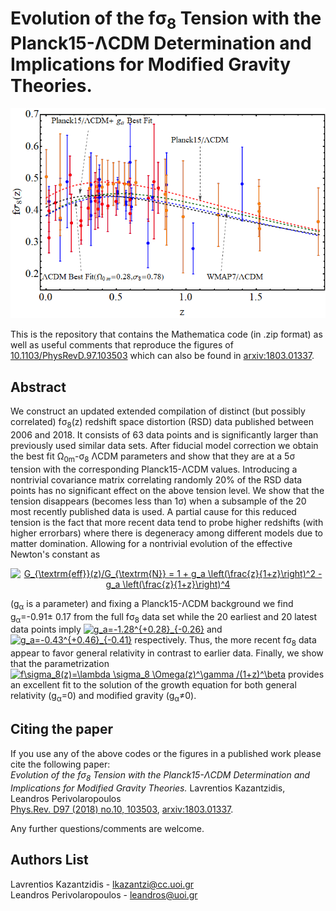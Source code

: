 # Evolution of the f&sigma;<sub>8</sub> Tension with the Planck15-&Lambda;CDM Determination and Implications for Modified Gravity Theories.
<p align="center">
<img src="fig_front.png" width="600" title="Figure_1" />
</p>

This is the repository that contains the Mathematica code (in .zip format) as well as useful comments that reproduce the figures of [10.1103/PhysRevD.97.103503](https://journals.aps.org/prd/abstract/10.1103/PhysRevD.97.103503) which can also be found in [arxiv:1803.01337](https://arxiv.org/pdf/1803.01337.pdf).

## Abstract 
We construct an updated extended compilation of  distinct (but possibly correlated) f&sigma;<sub>8</sub>(z) redshift space distortion (RSD) data published between 2006 and 2018. It consists of 63 data points and is significantly larger than previously used similar data sets. After fiducial model correction we obtain the best fit &Omega;<sub>0m</sub>-&sigma;<sub>8</sub> &Lambda;CDM parameters and show that they are at a 5&sigma; tension with the corresponding Planck15-&Lambda;CDM values. Introducing a nontrivial covariance matrix correlating randomly 20% of the RSD data points has no significant effect on the above tension level. We show that the tension disappears  (becomes less than 1&sigma;) when a subsample of the 20 most recently published data is used. A partial cause for this reduced tension is the fact that more recent data tend to probe higher redshifts (with higher errorbars) where there is degeneracy among different models due to matter domination. Allowing for a nontrivial evolution of the effective Newton's constant as 
<p align="center">
<a href="https://www.codecogs.com/eqnedit.php?latex=G_{\textrm{eff}}(z)/G_{\textrm{N}}&space;=&space;1&space;&plus;&space;g_a&space;\left(\frac{z}{1&plus;z}\right)^2&space;-&space;g_a&space;\left(\frac{z}{1&plus;z}\right)^4" target="_blank"><img src="https://latex.codecogs.com/svg.latex?G_{\textrm{eff}}(z)/G_{\textrm{N}}&space;=&space;1&space;&plus;&space;g_a&space;\left(\frac{z}{1&plus;z}\right)^2&space;-&space;g_a&space;\left(\frac{z}{1&plus;z}\right)^4" title="G_{\textrm{eff}}(z)/G_{\textrm{N}} = 1 + g_a \left(\frac{z}{1+z}\right)^2 - g_a \left(\frac{z}{1+z}\right)^4" /></a>  
</p>

(g<sub>&alpha;</sub> is a parameter) and fixing a Planck15-&Lambda;CDM background we find g<sub>&alpha;</sub>=-0.91&plusmn; 0.17 from the full f&sigma;<sub>8</sub> data set while the 20 earliest and 20 latest data points imply <a href="https://www.codecogs.com/eqnedit.php?latex=g_a=-1.28^{&plus;0.28}_{-0.26}" target="_blank"><img src="https://latex.codecogs.com/svg.latex?g_a=-1.28^{&plus;0.28}_{-0.26}" title="g_a=-1.28^{+0.28}_{-0.26}" /></a> and <a href="https://www.codecogs.com/eqnedit.php?latex=g_a=-0.43^{&plus;0.46}_{-0.41}" target="_blank"><img src="https://latex.codecogs.com/svg.latex?g_a=-0.43^{&plus;0.46}_{-0.41}" title="g_a=-0.43^{+0.46}_{-0.41}" /></a> respectively. Thus, the more recent f&sigma;<sub>8</sub> data appear to favor general relativity in contrast to earlier data. Finally, we show that the parametrization
<a href="https://www.codecogs.com/eqnedit.php?latex=f\sigma_8(z)=\lambda&space;\sigma_8&space;\Omega(z)^\gamma&space;/(1&plus;z)^\beta" target="_blank"><img src="https://latex.codecogs.com/svg.latex?f\sigma_8(z)=\lambda&space;\sigma_8&space;\Omega(z)^\gamma&space;/(1&plus;z)^\beta" title="f\sigma_8(z)=\lambda \sigma_8 \Omega(z)^\gamma /(1+z)^\beta" /></a>
provides an excellent fit to the solution of the growth equation for both general relativity (g<sub>&alpha;</sub>=0) and modified gravity (g<sub>&alpha;</sub>&ne;0). 


## Citing the paper 
If you use any of the above codes or the figures in a published work please cite the following paper:
<br>*Evolution of the f&sigma;<sub>8</sub> Tension with the Planck15-&Lambda;CDM Determination and Implications for Modified Gravity Theories.*
Lavrentios Kazantzidis, Leandros Perivolaropoulos
<br>[Phys.Rev. D97 (2018) no.10, 103503](https://journals.aps.org/prd/abstract/10.1103/PhysRevD.97.103503), [arxiv:1803.01337](https://arxiv.org/pdf/1803.01337.pdf).

Any further questions/comments are welcome.

## Authors List
Lavrentios Kazantzidis - <lkazantzi@cc.uoi.gr>
<br>Leandros Perivolaropoulos - <leandros@uoi.gr>

